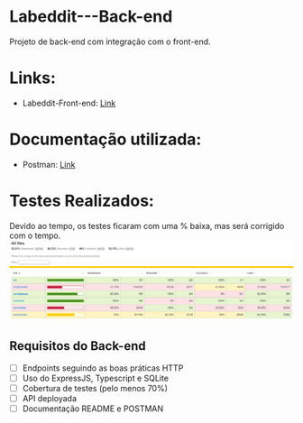 # Labeddit---Back-end

Projeto de back-end com integração com o front-end.

# Links:

- Labeddit-Front-end: [Link](https://github.com/marcelocsn/Labeddit-Front-end)

# Documentação utilizada:

- Postman: [Link](https://documenter.getpostman.com/view/24460686/2s93JzKfZR)

# Testes Realizados:

Devido ao tempo, os testes ficaram com uma % baixa, mas será corrigido com o tempo.
![Preview](./img/coverage-test.png)

## Requisitos do Back-end

- [ ]  Endpoints seguindo as boas práticas HTTP
- [ ]  Uso do ExpressJS, Typescript e SQLite
- [ ]  Cobertura de testes (pelo menos 70%)
- [ ]  API deployada
- [ ]  Documentação README e POSTMAN